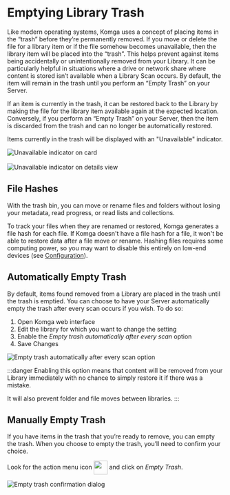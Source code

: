 # Emptying Library Trash

Like modern operating systems, Komga uses a concept of placing items in the “trash” before they’re permanently removed. If you move or delete the file for a library item or if the file somehow becomes unavailable, then the library item will be placed into the “trash”. This helps prevent against items being accidentally or unintentionally removed from your Library. It can be particularly helpful in situations where a drive or network share where content is stored isn’t available when a Library Scan occurs. By default, the item will remain in the trash until you perform an “Empty Trash” on your Server.

If an item is currently in the trash, it can be restored back to the Library by making the file for the library item available again at the expected location. Conversely, if you perform an “Empty Trash” on your Server, then the item is discarded from the trash and can no longer be automatically restored.

Items currently in the trash will be displayed with an "Unavailable" indicator.

<img src="/assets/media/guides/trash/unavailable-card.png" style="vertical-align: middle;max-height: 300px" alt="Unavailable indicator on card"/>

<br/>
<br/>

<img src="/assets/media/guides/trash/unavailable-details.png" style="vertical-align: middle;max-height: 300px" alt="Unavailable indicator on details view"/>

## File Hashes

With the trash bin, you can move or rename files and folders without losing your metadata, read progress, or read lists and collections.

To track your files when they are renamed or restored, Komga generates a file hash for each file. If Komga doesn't have a file hash for a file, it won't be able to restore data after a file move or rename. Hashing files requires some computing power, so you may want to disable this entirely on low-end devices (see [Configuration](/installation/configuration.md)).

## Automatically Empty Trash

By default, items found removed from a Library are placed in the trash until the trash is emptied. You can choose to have your Server automatically empty the trash after every scan occurs if you wish. To do so:

1. Open Komga web interface
1. Edit the library for which you want to change the setting
1. Enable the _Empty trash automatically after every scan_ option
1. Save Changes

<img src="/assets/media/guides/trash/empty-trash-after-scan.png" style="vertical-align: middle;max-height: 300px" alt="Empty trash automatically after every scan option"/>

:::danger
Enabling this option means that content will be removed from your Library immediately with no chance to simply restore it if there was a mistake.

It will also prevent folder and file moves between libraries.
:::

## Manually Empty Trash

If you have items in the trash that you’re ready to remove, you can empty the trash.  When you choose to empty the trash, you’ll need to confirm your choice.

Look for the action menu icon <img src="/assets/media/guides/action-menu-icon.png" style="vertical-align: middle" height="32" /> and click on _Empty Trash_.

<img src="/assets/media/guides/trash/empty-trash-confirmation-dialog.png" style="vertical-align: middle;max-height: 250px" alt="Empty trash confirmation dialog"/>
